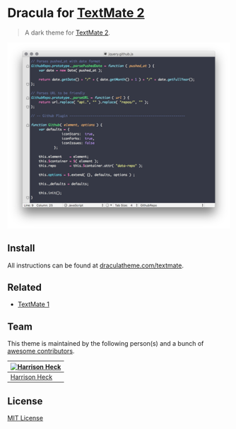 # Dracula for [TextMate 2](http://macromates.com)

> A dark theme for [TextMate 2](http://macromates.com).

![Screenshot](./screenshot.png)

## Install

All instructions can be found at [draculatheme.com/textmate](https://draculatheme.com/textmate).

## Related

* [TextMate 1](https://github.com/dracula/textmate/tree/v1)

## Team

This theme is maintained by the following person(s) and a bunch of [awesome contributors](https://github.com/dracula/textmate/graphs/contributors).

[![Harrison Heck](https://avatars0.githubusercontent.com/u/1037526?v=3&s=70)](https://github.com/nesl247) |
--- |
[Harrison Heck](https://github.com/nesl247) |

## License

[MIT License](./LICENSE)
